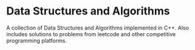 # Data Structures and Algorithms
A collection of Data Structures and Algorithms implemented in C++. Also includes solutions to problems from leetcode and other competitive programming platforms.

